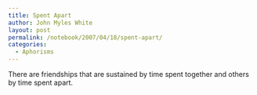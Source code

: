 ```yaml
---
title: Spent Apart
author: John Myles White
layout: post
permalink: /notebook/2007/04/18/spent-apart/
categories:
  - Aphorisms
---
```


There are friendships that are sustained by time spent together and others by time spent apart.
